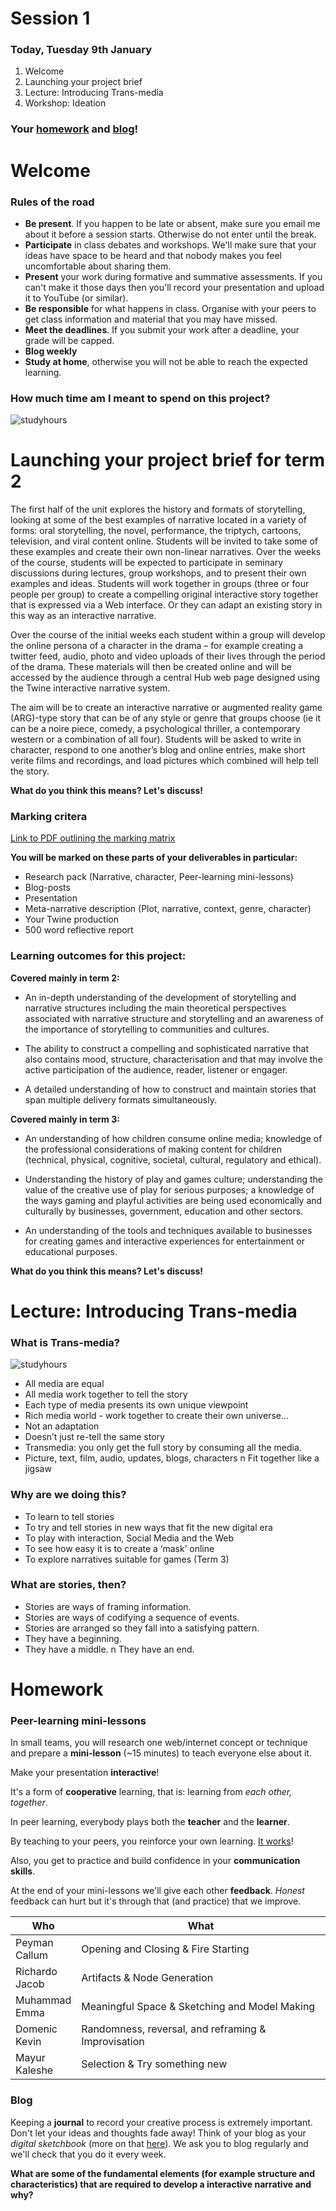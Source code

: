 # Session 1

### Today, Tuesday 9th January

1. Welcome
2. Launching your project brief
3. Lecture: Introducing Trans-media
4. Workshop: Ideation

### Your [homework](#homework) and [blog](#blog)!

# Welcome

### Rules of the road

* **Be present**. If you happen to be late or absent, make sure you email me about it before a session starts. Otherwise do not enter until the break.
* **Participate** in class debates and workshops. We'll make sure that your ideas have space to be heard and that nobody makes you feel uncomfortable about sharing them.
* **Present** your work during formative and summative assessments. If you can't make it those days then you'll record your presentation and upload it to YouTube (or similar).
* **Be responsible** for what happens in class. Organise with your peers to get class information and material that you may have missed.
* **Meet the deadlines**. If you submit your work after a deadline, your grade will be capped.
* **Blog weekly**
* **Study at home**, otherwise you will not be able to reach the expected learning.

### How much time am  I meant to spend on this project?

![studyhours](assets/learninghours.png)

# Launching your project brief for term 2

The first half of the unit explores the history and formats of storytelling, looking at some of the best examples of narrative located in a variety of forms: oral storytelling, the novel, performance, the triptych, cartoons, television, and viral content online. Students will be invited to take some of these examples and create their own non-linear narratives. Over the weeks of the course, students will be expected to participate in seminary discussions during lectures, group workshops, and to present their own examples and ideas.
Students will work together in groups (three or four people per group) to create a compelling original interactive story together that is expressed via a Web interface. Or they can adapt an existing story in this way as an interactive narrative.

Over the course of the initial weeks each student within a group will develop the online persona of a character in the drama – for example creating a twitter feed, audio, photo and video uploads of their lives through the period of the drama. These materials will then be created online and will be accessed by the audience through a central Hub web page designed using the Twine interactive narrative system.

The aim will be to create an interactive narrative or augmented reality game (ARG)-type story that can be of any style or genre that groups choose (ie it can be a noire piece, comedy, a psychological thriller, a contemporary western or a combination of all four). Students will be asked to write in character, respond to one another’s blog and online entries, make short verite films and recordings, and load pictures which combined will help tell the story.

**What do you think this means? Let's discuss!**

### Marking critera

[Link to PDF outlining the marking matrix](assets/UG-Marking-Criteria-Matrix-with-Letter-Grades.pdf)

**You will be marked on these parts of your deliverables in particular:**
* Research pack (Narrative, character, Peer-learning mini-lessons)
* Blog-posts
* Presentation
* Meta-narrative description (Plot, narrative, context, genre, character)
* Your Twine production
* 500 word reflective report

### Learning outcomes for this project:

**Covered mainly in term 2:**
* An in-depth understanding of the development of storytelling and narrative structures including the main theoretical perspectives associated with narrative structure and storytelling and an awareness of the importance of storytelling to communities and cultures.

* The ability to construct a compelling and sophisticated narrative that also contains mood, structure, characterisation and that may involve the active participation of the audience, reader, listener or engager.

* A detailed understanding of how to construct and maintain stories that span multiple delivery formats simultaneously.

**Covered mainly in term 3:**
* An understanding of how children consume online media; knowledge of the professional considerations of making content for children (technical, physical, cognitive, societal, cultural, regulatory and ethical).

* Understanding the history of play and games culture; understanding the value of the creative use of play for serious purposes; a knowledge of the ways gaming and playful activities are being used economically and culturally by businesses, government, education and other sectors.

* An understanding of the tools and techniques available to businesses for creating games and interactive experiences for entertainment or educational purposes.

**What do you think this means? Let's discuss!**

# Lecture: Introducing Trans-media

### What is Trans-media?

![studyhours](assets/Transmedia.png)

* All media are equal
* All media work together to tell the story
* Each type of media presents its own unique viewpoint
* Rich media world - work together to create their own universe...
* Not an adaptation
* Doesn’t just re-tell the same story
* Transmedia: you only get the full story by consuming all the media.
* Picture, text, film, audio, updates, blogs, characters n Fit together like a jigsaw

### Why are we doing this?

* To learn to tell stories
* To try and tell stories in new ways that fit the new digital era
* To play with interaction, Social Media and the Web
* To see how easy it is to create a ‘mask’ online
* To explore narratives suitable for games (Term 3)

### What are stories, then?

* Stories are ways of framing information.
* Stories are ways of codifying a sequence of events.
* Stories are arranged so they fall into a satisfying pattern.
* They have a beginning.
* They have a middle. n  They have an end.









# Homework

### Peer-learning mini-lessons

In small teams, you will research one web/internet concept or technique and prepare a **mini-lesson** (~15 minutes) to teach everyone else about it.

Make your presentation **interactive**!

It's a form of **cooperative** learning, that is: learning from *each other, together*.

In peer learning, everybody plays both the **teacher** and the **learner**.

By teaching to your peers, you reinforce your own learning. [It works](http://visible-learning.org/hattie-ranking-influences-effect-sizes-learning-achievement/hattie-ranking-teaching-effects)!

Also, you get to practice and build confidence in your **communication skills**.

At the end of your mini-lessons we'll give each other **feedback**. *Honest* feedback can hurt but it's through that (and practice) that we improve.

Who | What
--- | -----------
Peyman<br>Callum  | Opening and Closing & Fire Starting
Richardo<br>Jacob | Artifacts & Node Generation
Muhammad<br>Emma  | Meaningful Space & Sketching and Model Making
Domenic<br>Kevin  | Randomness, reversal, and reframing & Improvisation
Mayur<br>Kaleshe  | Selection & Try something new

### Blog

Keeping a **journal** to record your creative process is extremely important. Don't let your ideas and thoughts fade away! Think of your blog as your *digital sketchbook* (more on that [here](https://github.com/RavensbourneWebMedia/Blogging#why-blogging)). We ask you to blog regularly and we'll check that you do it every week.

**What are some of the fundamental elements (for example structure and characteristics) that are required to develop a interactive narrative and why?**
